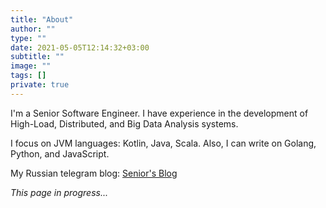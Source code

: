 ```yaml
---
title: "About"
author: ""
type: ""
date: 2021-05-05T12:14:32+03:00
subtitle: ""
image: ""
tags: []
private: true
---
```

I'm a Senior Software Engineer. I have experience in the development of High-Load, Distributed, and Big Data Analysis systems.

I focus on JVM languages: Kotlin, Java, Scala. Also, I can write on Golang, Python, and JavaScript.

My Russian telegram blog: [Senior's Blog](https://t.me/seniorsITBlog)

_This page in progress..._
